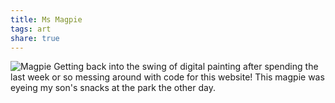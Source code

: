 ```yaml
---
title: Ms Magpie
tags: art
share: true
---
```

![Magpie](Magpie.jpeg)
Getting back into the swing of digital painting after spending the last week or so messing around with code for this website! This magpie was eyeing my son's snacks at the park the other day.